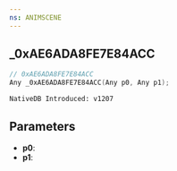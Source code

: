 ```yaml
---
ns: ANIMSCENE
---
```

## _0xAE6ADA8FE7E84ACC

```c
// 0xAE6ADA8FE7E84ACC
Any _0xAE6ADA8FE7E84ACC(Any p0, Any p1);
```

```
NativeDB Introduced: v1207
```

## Parameters
* **p0**:
* **p1**:
